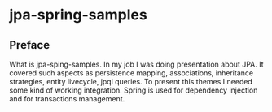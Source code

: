 jpa-spring-samples
===
Preface
---
What is jpa-sping-samples. In my job I was doing presentation about JPA. It covered such aspects as
persistence mapping, associations, inheritance strategies, entity livecycle, jpql queries. To present
this themes I needed some kind of working integration.
Spring is used for dependency injection and for transactions management.